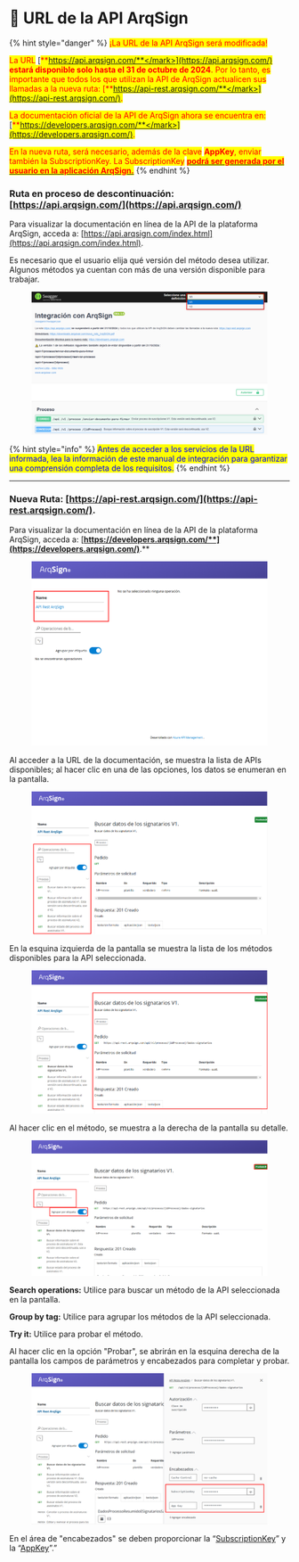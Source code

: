 # 🔳 URL de la API ArqSign

{% hint style="danger" %}
<mark style="color:red;">¡La URL de la API ArqSign será modificada!</mark>

<mark style="color:red;">La URL</mark> [<mark style="color:red;">**https://api.arqsign.com/**</mark>](https://api.arqsign.com/) <mark style="color:red;">**estará disponible solo hasta el 31 de octubre de 2024**</mark><mark style="color:red;">. Por lo tanto, es importante que todos los que utilizan la API de ArqSign actualicen sus llamadas a la nueva ruta:</mark> [<mark style="color:red;">**https://api-rest.arqsign.com/**</mark>](https://api-rest.arqsign.com/)<mark style="color:red;">.</mark>

<mark style="color:red;">La documentación oficial de la API de ArqSign ahora se encuentra en:</mark> [<mark style="color:red;">**https://developers.arqsign.com/**</mark>](https://developers.arqsign.com/)<mark style="color:red;">.</mark>&#x20;

<mark style="color:red;">En la nueva ruta, será necesario, además de la clave</mark> <mark style="color:red;"></mark><mark style="color:red;">**AppKey**</mark><mark style="color:red;">, enviar también la SubscriptionKey. La SubscriptionKey</mark> [<mark style="color:red;">**podrá ser generada por el usuario en la aplicación ArqSign.**</mark>](https://arquivar.gitbook.io/manual-arqsign/administracao/integracoes/api#subscriptionkey)
{% endhint %}

### **Ruta en proceso de descontinuación**: [https://api.arqsign.com/](https://api.arqsign.com/)

Para visualizar la documentación en línea de la API de la plataforma ArqSign, acceda a: [https://api.arqsign.com/index.html](https://api.arqsign.com/index.html).

Es necesario que el usuario elija qué versión del método desea utilizar. Algunos métodos ya cuentan con más de una versión disponible para trabajar.

<figure><img src="../../../.gitbook/assets/image (765).png" alt=""><figcaption></figcaption></figure>

{% hint style="info" %}
<mark style="color:blue;">Antes de acceder a los servicios de la URL informada, lea la información de este manual de integración para garantizar una comprensión completa de los requisitos.</mark>
{% endhint %}

***

### **Nueva Ruta:** [https://api-rest.arqsign.com/](https://api-rest.arqsign.com/).

Para visualizar la documentación en línea de la API de la plataforma ArqSign, acceda a: [**https://developers.arqsign.com/**](https://developers.arqsign.com/)**.**

<figure><img src="../../../.gitbook/assets/image (766).png" alt=""><figcaption></figcaption></figure>

Al acceder a la URL de la documentación, se muestra la lista de APIs disponibles; al hacer clic en una de las opciones, los datos se enumeran en la pantalla.

<figure><img src="../../../.gitbook/assets/image (767).png" alt=""><figcaption></figcaption></figure>

En la esquina izquierda de la pantalla se muestra la lista de los métodos disponibles para la API seleccionada.

<figure><img src="../../../.gitbook/assets/image (768).png" alt=""><figcaption></figcaption></figure>

Al hacer clic en el método, se muestra a la derecha de la pantalla su detalle.

<figure><img src="../../../.gitbook/assets/image (769).png" alt=""><figcaption></figcaption></figure>

**Search operations:** Utilice para buscar un método de la API seleccionada en la pantalla.

**Group by tag:** Utilice para agrupar los métodos de la API seleccionada.

**Try it:** Utilice para probar el método.

Al hacer clic en la opción "Probar", se abrirán en la esquina derecha de la pantalla los campos de parámetros y encabezados para completar y probar.

<figure><img src="../../../.gitbook/assets/image (770).png" alt=""><figcaption></figcaption></figure>

En el área de "encabezados" se deben proporcionar la “[SubscriptionKey](./#subscriptionkey)” y la “[AppKey](./#appkey)”.”
